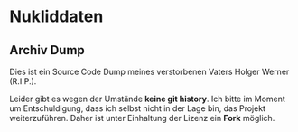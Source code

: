 # Nukliddaten

## Archiv Dump
Dies ist ein Source Code Dump meines verstorbenen Vaters Holger Werner (R.I.P.).

Leider gibt es wegen der Umstände **keine git history**. Ich bitte im Moment um Entschuldigung, dass ich selbst nicht in der Lage bin, das Projekt weiterzuführen. Daher ist unter Einhaltung der Lizenz ein **Fork** möglich.